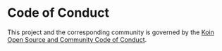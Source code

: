 # Code of Conduct

This project and the corresponding community is governed by
the [Koin Open Source and Community Code of Conduct](https://github.com/InsertKoinIO/koin/blob/main/CODE_OF_CONDUCT.md).